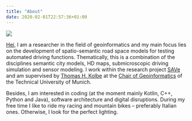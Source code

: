 ```yaml
---
title: "About"
date: 2020-02-01T22:57:36+01:00
---
```


![](/images/avatar.jpg)

[Hej](https://en.wikipedia.org/wiki/Hej),
I am a researcher in the field of geoinformatics and my main focus lies on the development of spatio-semantic road space models for testing automated driving functions.
Thematically, this is a combination of the disciplines semantic city models, HD maps, submicroscopic driving simulation and sensor modeling.
I work within the research project [SAVe](https://save-in.digital) and am supervised by [Thomas H. Kolbe](https://www.lrg.tum.de/en/gis/our-team/staff/prof-thomas-h-kolbe/) at the [Chair of Geoinformatics](https://www.lrg.tum.de/en/gis) of the Technical University of Munich.

Besides, I am interested in coding (at the moment mainly Kotlin, C++, Python and Java), software architecture and digital disruptions.
During my free time I like to ride my racing and mountain bikes – preferably Italian ones.
Otherwise, I look for the perfect lighting.

